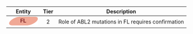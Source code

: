 |Entity|Tier|Description              |
|:----:|:----:|------------------------------|
|![FL](images/icons/FL_tier2.png) | 2 | Role of ABL2 mutations in FL requires confirmation|
